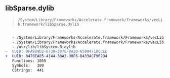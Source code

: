## libSparse.dylib

> `/System/Library/Frameworks/Accelerate.framework/Frameworks/vecLib.framework/libSparse.dylib`

```diff

   - /System/Library/Frameworks/Accelerate.framework/Frameworks/vecLib.framework/libLAPACK.dylib
   - /System/Library/Frameworks/Accelerate.framework/Frameworks/vecLib.framework/libSparseBLAS.dylib
   - /usr/lib/libSystem.B.dylib
-  UUID: 9FA9B9D2-B730-307E-BA20-6599471DCCEE
+  UUID: 8470EA85-4144-38A2-90F6-D433ACF962D4
   Functions: 1055
   Symbols:   300
   CStrings:  441

```
